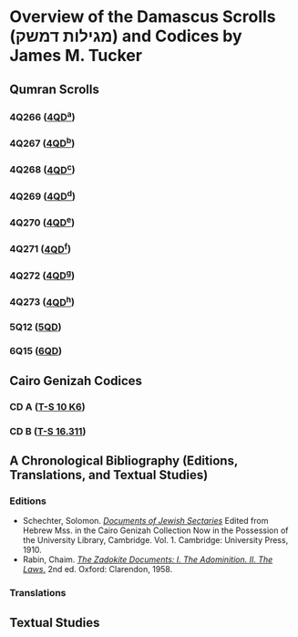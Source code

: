# Overview of the Damascus Scrolls (מגילות דמשק) and Codices by James M. Tucker

## Qumran Scrolls

### 4Q266 (<a href="https://www.deadseascrolls.org.il/explore-the-archive/search#q='4Q266'">4QD<sup>a</sup></a>)

### 4Q267 (<a href="https://www.deadseascrolls.org.il/explore-the-archive/search#q='4Q267'">4QD<sup>b</sup></a>)

### 4Q268 (<a href="https://www.deadseascrolls.org.il/explore-the-archive/search#q='4Q268'">4QD<sup>c</sup></a>)

### 4Q269 (<a href="https://www.deadseascrolls.org.il/explore-the-archive/search#q='4Q269'">4QD<sup>d</sup></a>)

### 4Q270 (<a href="https://www.deadseascrolls.org.il/explore-the-archive/search#q='4Q270'">4QD<sup>e</sup></a>)

### 4Q271 (<a href="https://www.deadseascrolls.org.il/explore-the-archive/search#q='4Q271'">4QD<sup>f</sup></a>)

### 4Q272 (<a href="https://www.deadseascrolls.org.il/explore-the-archive/search#q='4Q272'">4QD<sup>g</sup></a>)

### 4Q273 (<a href="https://www.deadseascrolls.org.il/explore-the-archive/search#q='4Q273'">4QD<sup>h</sup></a>)

### 5Q12 (<a href="https://www.deadseascrolls.org.il/explore-the-archive/search#q='5Q12'">5QD</a>)

### 6Q15 (<a href="https://www.deadseascrolls.org.il/explore-the-archive/search#q='6Q15'">6QD</a>)

## Cairo Genizah Codices

### CD A (<a href="https://cudl.lib.cam.ac.uk/view/MS-TS-00010-K-00006/1">T-S 10 K6</a>)

### CD B (<a href="https://cudl.lib.cam.ac.uk/view/MS-TS-00016-00311/1">T-S 16.311</a>)

## A Chronological Bibliography (Editions, Translations, and Textual Studies)

### Editions

* Schechter, Solomon. <a href="https://ia600404.us.archive.org/33/items/SchechterFragmentsOfAZadokiteWork1910/Schechter-Fragments-of-a-Zadokite-work-1910.pdf">_Documents of Jewish Sectaries_</a> Edited from Hebrew Mss. in the Cairo Genizah Collection Now in the Possession of the University Library, Cambridge. Vol. 1. Cambridge: University Press, 1910.
* Rabin, Chaim. <a href="https://books.google.de/books/about/The_Zadokite_documents.html?id=o2pIAAAAMAAJ&redir_esc=y">_The Zadokite Documents: I. The Adominition. II. The Laws_.</a> 2nd ed. Oxford: Clarendon, 1958.



### Translations

## Textual Studies